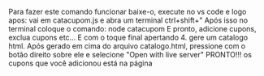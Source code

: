 Para fazer este comando funcionar baixe-o, execute no vs code e logo apos:
vai em catacupom.js e abra um terminal ctrl+shift+"
Após isso no terminal coloque o comando: node catacupom
E pronto, adicione cupons, exclua cupons etc...
E com o toque final apertando 4. gere um catalogo html. Após gerado em cima do arquivo catalogo.html, pressione com o botão direito sobre ele e selecione "Open with live server"
PRONTO!!! os cupons que você adicionou está na página
